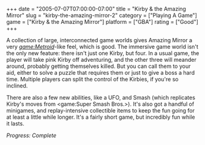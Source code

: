 +++
date = "2005-07-07T07:00:00-07:00"
title = "Kirby & the Amazing Mirror"
slug = "kirby-the-amazing-mirror-2"
category = ["Playing A Game"]
game = ["Kirby & the Amazing Mirror"]
platform = ["GBA"]
rating = ["Good"]
+++

A collection of large, interconnected game worlds gives Amazing Mirror a very <i><game:Metroid></i>-like feel, which is good.  The immersive game world isn't the only new feature: there isn't just one Kirby, but four.  In a usual game, the player will take pink Kirby off adventuring, and the other three will meander around, probably getting themselves killed.  But you can call them to your aid, either to solve a puzzle that requires them or just to give a boss a hard time.  Multiple players can split the control of the Kirbies, if you're so inclined.

There are also a few new abilities, like a UFO, and Smash (which replicates Kirby's moves from <game:Super Smash Bros.>).  It's also got a handful of minigames, and replay-intensive collectible items to keep the fun going for at least a little while longer.  It's a fairly short game, but incredibly fun while it lasts.

<i>Progress: Complete</i>
